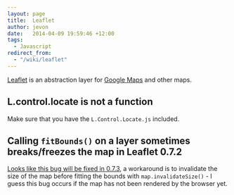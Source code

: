 ```yaml
---
layout: page
title:  Leaflet
author: jevon
date:   2014-04-09 19:59:46 +12:00
tags:
  - Javascript
redirect_from:
  - "/wiki/leaflet"
---
```


[Leaflet](leaflet.md) is an abstraction layer for [Google Maps](google-maps.md) and other maps.

## L.control.locate is not a function
Make sure that you have the `L.Control.Locate.js` included.

## Calling `fitBounds()` on a layer sometimes breaks/freezes the map in Leaflet 0.7.2
<a href="https://github.com/Leaflet/Leaflet/issues/2484">Looks like this bug will be fixed in 0.7.3</a>, a workaround is to invalidate the size of the map before fitting the bounds with `map.invalidateSize()` - I guess this bug occurs if the map has not been rendered by the browser yet.

